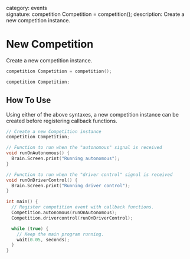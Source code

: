 category: events  
signature: competition Competition = competition();
description: Create a new competition instance.

# New Competition

Create a new competition instance.

```cpp
competition Competition = competition();

competition Competition;
```

## How To Use

Using either of the above syntaxes, a new competition instance can be created before registering callback functions.

```cpp
// Create a new Competition instance
competition Competition;

// Function to run when the "autonomous" signal is received
void runOnAutonomous() {
  Brain.Screen.print("Running autonomous");
}

// Function to run when the "driver control" signal is received
void runOnDriverControl() {
  Brain.Screen.print("Running driver control");
}

int main() {
  // Register competition event with callback functions.
  Competition.autonomous(runOnAutonomous);
  Competition.drivercontrol(runOnDriverControl);

  while (true) {
    // Keep the main program running.
    wait(0.05, seconds);
  }
}
```

<advanced>
</advanced>